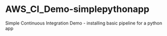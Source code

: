 # AWS_CI_Demo-simplepythonapp
Simple Continuous Integration Demo - installing basic pipeline for a python app
